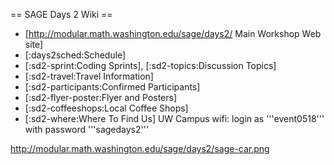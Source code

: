 == SAGE Days 2 Wiki ==
 * [http://modular.math.washington.edu/sage/days2/ Main Workshop Web site]
 * [:days2sched:Schedule]
 * [:sd2-sprint:Coding Sprints], [:sd2-topics:Discussion Topics]
 * [:sd2-travel:Travel Information]
 * [:sd2-participants:Confirmed Participants]
 * [:sd2-flyer-poster:Flyer and Posters]
 * [:sd2-coffeeshops:Local Coffee Shops]
 * [:sd2-where:Where To Find Us]
UW Campus wifi: login as '''event0518''' with password '''sagedays2'''

http://modular.math.washington.edu/sage/days2/sage-car.png
